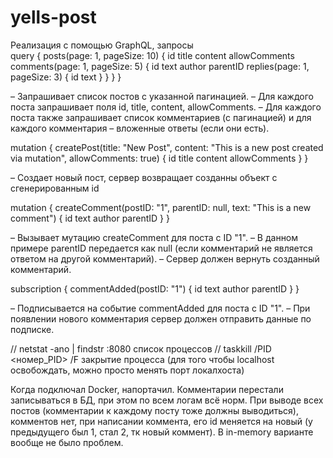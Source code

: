# yells-post


Реализация с помощью GraphQL, запросы  
query {
  posts(page: 1, pageSize: 10) {
    id
    title
    content
    allowComments
    comments(page: 1, pageSize: 5) {
      id
      text
      author
      parentID
      replies(page: 1, pageSize: 3) {
        id
        text
      }
    }
  }
}

– Запрашивает список постов с указанной пагинацией.
– Для каждого поста запрашивает поля id, title, content, allowComments.
– Для каждого поста также запрашивает список комментариев (с пагинацией) и для каждого комментария – вложенные ответы (если они есть).


mutation {
  createPost(title: "New Post", content: "This is a new post created via mutation", allowComments: true) {
    id
    title
    content
    allowComments
  }
}

– Создает новый пост, сервер возвращает созданны объект с сгенерированным id


mutation {
  createComment(postID: "1", parentID: null, text: "This is a new comment") {
    id
    text
    author
    parentID
  }
}

– Вызывает мутацию createComment для поста с ID "1".
– В данном примере parentID передается как null (если комментарий не является ответом на другой комментарий).
– Сервер должен вернуть созданный комментарий.

subscription {
  commentAdded(postID: "1") {
    id
    text
    author
    parentID
  }
}


– Подписывается на событие commentAdded для поста с ID "1".
– При появлении нового комментария сервер должен отправить данные по подписке.


// netstat -ano | findstr :8080  список процессов
// taskkill /PID <номер_PID> /F закрытие процесса (для того чтобы localhost освобождать, можно просто менять порт локалхоста)

Когда подключал Docker, напортачил. Комментарии перестали записываться в БД, при этом по всем логам всё норм. При выводе всех постов (комментарии к каждому посту тоже должны выводиться), комментов нет, при написании коммента, его id меняется на новый (у предыдущего был 1, стал 2, тк новый коммент). В in-memory варианте вообще не было проблем. 
